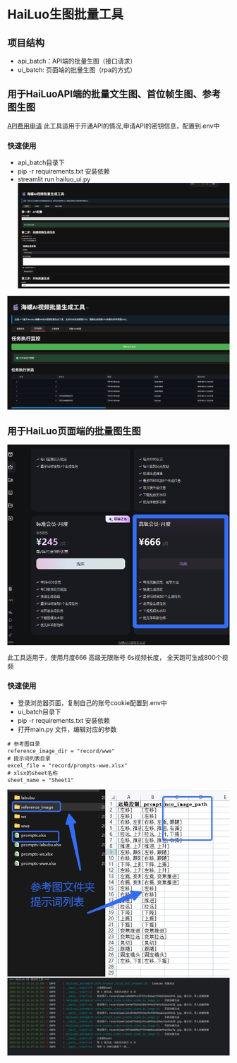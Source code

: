 # HaiLuo生图批量工具

## 项目结构

- api_batch：API端的批量生图（接口请求）
- ui_batch: 页面端的批量生图（rpa的方式）

## 用于HaiLuoAPI端的批量文生图、首位帧生图、参考图生图

[API费用申请](https://platform.minimaxi.com/document/video_generation?key=66d1439376e52fcee2853049)
此工具适用于开通API的情况,申请API的密钥信息，配置到.env中

### 快速使用

- api_batch目录下
- pip -r requirements.txt 安装依赖
- streamlit run hailuo_ui.py
  ![](doc/2.png)

![](doc/1.png)

## 用于HaiLuo页面端的批量图生图

![](doc/auto-3.png)

此工具适用于，使用月度666 高级无限账号
6s视频长度， 全天跑可生成800个视频

### 快速使用

- 登录浏览器页面，复制自己的账号cookie配置到.env中
- ui_batch目录下
- pip -r requirements.txt 安装依赖
- 打开main.py 文件，编辑对应的参数

```
# 参考图目录
reference_image_dir = "record/wwe"
# 提示词列表目录
excel_file = "record/prompts-wwe.xlsx"
# xlsx的sheet名称
sheet_name = "Sheet1"

```

![](doc/auto-4.png)
![](doc/auto-2.png)

